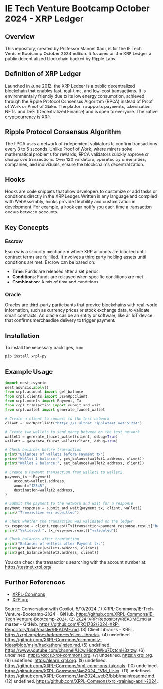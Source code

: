# IE Tech Venture Bootcamp October 2024 - XRP Ledger

## Overview
This repository, created by Professor Manoel Gadi, is for the IE Tech Venture Bootcamp October 2024 edition. It focuses on the XRP Ledger, a public decentralized blockchain backed by Ripple Labs.

## Definition of XRP Ledger
Launched in June 2012, the XRP Ledger is a public decentralized blockchain that enables fast, real-time, and low-cost transactions. It is environmentally friendly due to its low energy consumption, achieved through the Ripple Protocol Consensus Algorithm (RPCA) instead of Proof of Work or Proof of Stake. The platform supports payments, tokenization, NFTs, and DeFi (Decentralized Finance) and is open to everyone. The native cryptocurrency is XRP.

## Ripple Protocol Consensus Algorithm
The RPCA uses a network of independent validators to confirm transactions every 3 to 5 seconds. Unlike Proof of Work, where miners solve mathematical problems for rewards, RPCA validators quickly approve or disapprove transactions. Over 120 validators, operated by universities, companies, and individuals, ensure the blockchain's decentralization.

## Hooks
Hooks are code snippets that allow developers to customize or add tasks or conditions directly in the XRP Ledger. Written in any language and compiled with WebAssembly, hooks provide flexibility and customization in development. For example, a hook can notify you each time a transaction occurs between accounts.

## Key Concepts

### Escrow
Escrow is a security mechanism where XRP amounts are blocked until contract terms are fulfilled. It involves a third party holding assets until conditions are met. Escrow can be based on:
- **Time**: Funds are released after a set period.
- **Conditions**: Funds are released when specific conditions are met.
- **Combination**: A mix of time and conditions.

### Oracle
Oracles are third-party participants that provide blockchains with real-world information, such as currency prices or stock exchange data, to validate smart contracts. An oracle can be an entity or software, like an IoT device that confirms merchandise delivery to trigger payment.

## Installation
To install the necessary packages, run:
```bash
pip install xrpl-py
```

## Example Usage
```python
import nest_asyncio
nest_asyncio.apply()
from xrpl.account import get_balance
from xrpl.clients import JsonRpcClient
from xrpl.models import Payment, Tx
from xrpl.transaction import submit_and_wait
from xrpl.wallet import generate_faucet_wallet

# Create a client to connect to the test network
client = JsonRpcClient("https://s.altnet.rippletest.net:51234")

# Create two wallets to send money between on the test network
wallet1 = generate_faucet_wallet(client, debug=True)
wallet2 = generate_faucet_wallet(client, debug=True)

# Check balances before transaction
print("Balances of wallets before Payment tx")
print("Wallet 1 balance:", get_balance(wallet1.address, client))
print("Wallet 2 balance:", get_balance(wallet2.address, client))

# Create a Payment transaction from wallet1 to wallet2
payment_tx = Payment(
    account=wallet1.address,
    amount="12345",
    destination=wallet2.address,
)

# Submit the payment to the network and wait for a response
payment_response = submit_and_wait(payment_tx, client, wallet1)
print("Transaction was submitted")

# Check whether the transaction was validated on the ledger
tx_response = client.request(Tx(transaction=payment_response.result["hash"]))
print("Validated:", tx_response.result["validated"])

# Check balances after transaction
print("Balances of wallets after Payment tx:")
print(get_balance(wallet1.address, client))
print(get_balance(wallet2.address, client))
```

You can check the transactions searching with the account number at: https://testnet.xrpl.org/

## Further References
- [XRPL-Commons](https://github.com/XRPL-Commons/IE-Tech-Venture-Bootcamp-2024)
- [XRP.org](https://xrpl.org/)

Source: Conversation with Copilot, 5/10/2024
(1) XRPL-Commons/IE-Tech-Venture-Bootcamp-2024 - GitHub. https://github.com/XRPL-Commons/IE-Tech-Venture-Bootcamp-2024.
(2) 2024-XRP-Repository/README.md at master - GitHub. https://github.com/FRC1732/2024-XRP-Repository/blob/master/README.md.
(3) Client Libraries - XRPL. https://xrpl.org/docs/references/client-libraries.
(4) undefined. https://github.com/XRPL-Commons/community-ideas/blob/main/hackathon/index.md.
(5) undefined. https://www.youtube.com/channel/UCwlHiotQWku7DztcnH3zrzw.
(6) undefined. https://docs.xrpl-commons.org.
(7) undefined. https://xrpl.org.
(8) undefined. https://learn.xrpl.org.
(9) undefined. https://github.com/XRPL-Commons/xrpl-commons-tutorials.
(10) undefined. https://github.com/XRPL-Commons/Jan2024_EVM_Links.
(11) undefined. https://github.com/XRPL-Commons/Jan2024_web3/blob/main/readme.md.
(12) undefined. https://github.com/XRPL-Commons/xrpl-training-april-2024.
